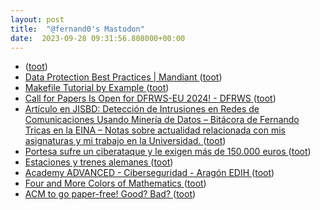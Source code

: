 ```yaml
---
layout: post
title:  "@fernand0's Mastodon"
date:  2023-09-28 09:31:56.808000+00:00
---
```

*  [ ](https://mastodon.social/@VictorMoral) ([toot](https://mastodon.social/@fernand0/111142077517365049))
*  [Data Protection Best Practices \| Mandiant ](https://www.mandiant.com/resources/blog/data-protection-best-practice) ([toot](https://mastodon.social/@fernand0/111142041915389362))
*  [Makefile Tutorial by Example ](https://makefiletutorial.co) ([toot](https://mastodon.social/@fernand0/111141870714502487))
*  [Call for Papers Is Open for DFRWS-EU 2024! - DFRWS ](https://dfrws.org/call-for-papers-is-open-for-dfrws-eu-2024) ([toot](https://mastodon.social/@fernand0/111141738795515238))
*  [Artículo en JISBD: Detección de Intrusiones en Redes de Comunicaciones Usando Minería de Datos – Bitácora de Fernando Tricas en la EINA – Notas sobre actualidad relacionada con mis asignaturas y mi trabajo en la Universidad.  ](https://webdiis.unizar.es/~ftricas/blog/research/2023-09-12-16-00.html) ([toot](https://mastodon.social/@fernand0/111141584638571918))
*  [Portesa sufre un ciberataque y le exigen más de 150.000 euros ](https://www.elperiodicodearagon.com/aragon/2023/09/27/ciberataque-92592181.htm) ([toot](https://mastodon.social/@fernand0/111138302919485540))
*  [Estaciones y trenes alemanes ](https://avecesunafoto.wordpress.com/2023/09/26/estaciones-y-trenes-alemanes) ([toot](https://mastodon.social/@fernand0/111138248590694743))
*  [Academy ADVANCED - Ciberseguridad - Aragón EDIH ](https://www.aragondih.com/es/academy-advanced-ciberseguridad) ([toot](https://mastodon.social/@fernand0/111137970398060891))
*  [Four and More Colors of Mathematics ](https://rjlipton.wpcomstaging.com/2023/09/18/four-and-more-colors-of-mathematics) ([toot](https://mastodon.social/@fernand0/111137833109146499))
*  [ACM to go paper-free! Good? Bad? ](https://blog.computationalcomplexity.org/2023/09/acm-to-go-paper-free-good-bad.htm) ([toot](https://mastodon.social/@fernand0/111137545313584323))
